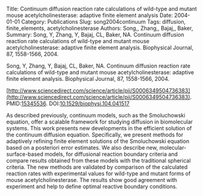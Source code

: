 Title: Continuum diffusion reaction rate calculations of wild-type and mutant mouse acetylcholinesterase: adaptive finite element analysis
Date: 2004-01-01
Category: Publications
Slug: song2004continuum
Tags: diffusion, finite_elements, acetylcholinesterase
Authors: Song,, Zhang,, Bajaj,, Baker,
Summary: Song, Y, Zhang, Y, Bajaj, CL, Baker, NA. Continuum diffusion reaction rate calculations of wild-type and mutant mouse acetylcholinesterase: adaptive finite element analysis. Biophysical Journal, 87, 1558-1566, 2004. 

Song, Y, Zhang, Y, Bajaj, CL, Baker, NA. Continuum diffusion reaction rate calculations of wild-type and mutant mouse acetylcholinesterase: adaptive finite element analysis. Biophysical Journal, 87, 1558-1566, 2004. 

[http://www.sciencedirect.com/science/article/pii/S0006349504736383](http://www.sciencedirect.com/science/article/pii/S0006349504736383). PMID:[15345536](http://www.ncbi.nlm.nih.gov/pubmed/15345536). DOI:[10.1529/biophysj.104.041517](http://dx.doi.org/10.1529/biophysj.104.041517)

As described previously, continuum models, such as the Smoluchowski equation, offer a scalable framework for studying diffusion in biomolecular systems. This work presents new developments in the efficient solution of the continuum diffusion equation. Specifically, we present methods for adaptively refining finite element solutions of the Smoluchowski equation based on a posteriori error estimates. We also describe new, molecular-surface-based models, for diffusional reaction boundary criteria and compare results obtained from these models with the traditional spherical criteria. The new methods are validated by comparison of the calculated reaction rates with experimental values for wild-type and mutant forms of mouse acetylcholinesterase. The results show good agreement with experiment and help to define optimal reactive boundary conditions.
